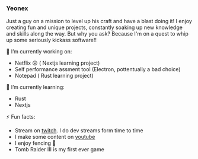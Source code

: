 ### Yeonex

Just a guy on a mission to level up his craft and have a blast doing it! I enjoy creating fun and unique projects, constantly soaking up new knowledge and skills along the way. But why you ask? Because I'm on a quest to whip up some seriously kickass software!!

🔭 I’m currently working on:
  - Netflix 😲 ( Nextjs learning project)
  - Self performance assment tool (Electron, pottentually a bad choice)
  - Notepad ( Rust learning project)

🌱 I’m currently learning:
  - Rust
  - Nextjs

⚡ Fun facts:
  - Stream on [twitch](https://twitch.tv/yeonexz). I do dev streams form time to time
  - I make some content on [youtube](https://www.youtube.com/channel/UCeirSoma8mCzQyzrtAAFeLA)
  - I enjoy fencing 🤺
  - Tomb Raider III is my first ever game
<!--
**Yeonex/Yeonex** is a ✨ _special_ ✨ repository because its `README.md` (this file) appears on your GitHub profile.

Here are some ideas to get you started:

- 🔭 I’m currently working on ...
- 🌱 I’m currently learning ...
- 👯 I’m looking to collaborate on ...
- 🤔 I’m looking for help with ...
- 💬 Ask me about ...
- 📫 How to reach me: ...
- 😄 Pronouns: ...
- ⚡ Fun fact: ...
-->
